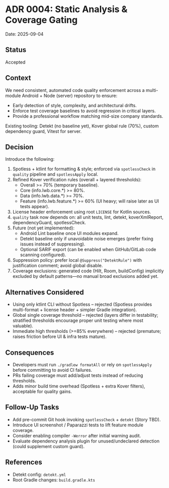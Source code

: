 # ADR 0004: Static Analysis & Coverage Gating

Date: 2025-09-04

## Status
Accepted

## Context
We need consistent, automated code quality enforcement across a multi-module Android + Node (server) repository to ensure:
* Early detection of style, complexity, and architectural drifts.
* Enforce test coverage baselines to avoid regression in critical layers.
* Provide a professional workflow matching mid-size company standards.

Existing tooling: Detekt (no baseline yet), Kover global rule (70%), custom dependency guard, Vitest for server.

## Decision
Introduce the following:
1. Spotless + ktlint for formatting & style; enforced via `spotlessCheck` in `quality` pipeline and `spotlessApply` local.
2. Refined Kover verification rules (overall + layered thresholds):
   * Overall >= 70% (temporary baseline).
   * Core (info.lwb.core.*) >= 80%.
   * Data (info.lwb.data.*) >= 70%.
   * Feature (info.lwb.feature.*) >= 60% (UI heavy; will raise later as UI tests appear).
3. License header enforcement using root `LICENSE` for Kotlin sources.
4. `quality` task now depends on: all unit tests, lint, detekt, koverXmlReport, dependencyGuard, spotlessCheck.
5. Future (not yet implemented):
   * Android Lint baseline once UI modules expand.
   * Detekt baseline only if unavoidable noise emerges (prefer fixing issues instead of suppressing).
   * Optional SARIF export (can be enabled when GitHub/GitLab code scanning configured).
6. Suppression policy: prefer local `@Suppress("DetektRule")` with justification comment; avoid global disable.
7. Coverage exclusions: generated code (Hilt, Room, buildConfig) implicitly excluded by default patterns—no manual broad exclusions added yet.

## Alternatives Considered
* Using only ktlint CLI without Spotless – rejected (Spotless provides multi-format + license header + simpler Gradle integration).
* Global single coverage threshold – rejected (layers differ in testability; stratified thresholds encourage proper unit testing where most valuable).
* Immediate high thresholds (>=85% everywhere) – rejected (premature; raises friction before UI & infra tests mature).

## Consequences
* Developers must run `./gradlew formatAll` or rely on `spotlessApply` before committing to avoid CI failures.
* PRs failing coverage must add/adjust tests instead of reducing thresholds.
* Adds minor build time overhead (Spotless + extra Kover filters), acceptable for quality gains.

## Follow-Up Tasks
* Add pre-commit Git hook invoking `spotlessCheck` + `detekt` (Story TBD).
* Introduce UI screenshot / Paparazzi tests to lift feature module coverage.
* Consider enabling compiler `-Werror` after initial warning audit.
* Evaluate dependency analysis plugin for unused/undeclared detection (could supplement custom guard).

## References
* Detekt config: `detekt.yml`
* Root Gradle changes: `build.gradle.kts`
